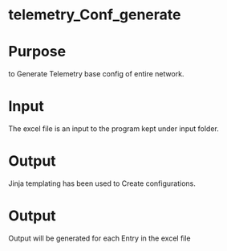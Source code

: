# telemetry_Conf_generate
# Purpose
to Generate Telemetry base config of entire network.
# Input
The excel file is an input to the program kept under input folder.
# Output
Jinja templating has been used to Create configurations.
# Output
Output will be generated for each Entry in the excel file

